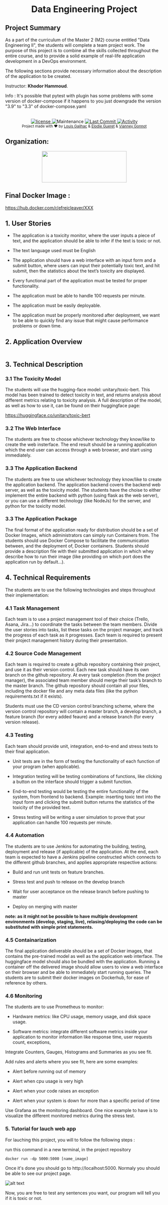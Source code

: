 <h1 align="center">Data Engineering Project</h1>

## Project Summary

As a part of the curriculum of the Master 2 (M2) course entitled &quot;Data Engineering II&quot;, the students will complete a team project work. The purpose of this project is to combine all the skills collected throughout the entire course, and to provide a solid example of real-life application development in a DevOps environment.

The following sections provide necessary information about the description of the application to be created.

Instructor: **Khodor Hammoud**.
  
Info :
It's possible that pytest with plugin has some problems with some version of docker-compose if it happens to you just downgrade the version "3.9" to "3.3" of docker-compose.yaml

<br />

<div align="center">
  <!-- license -->
  <a href="https://www.mozilla.org/en-US/MPL/2.0/">
    <img src="https://img.shields.io/github/license/CleaverEFREI/FinalProjectDataEng?style=for-the-badge"
      alt="license" />
  </a>
  <!-- Maintenance -->
    <img src="https://img.shields.io/maintenance/yes/2022?style=for-the-badge"
      alt="Maintenance" />
  <!-- Last Commit -->
  <a href="https://github.com/CleaverEFREI/FinalProjectDataEng/commit/main">
    <img src="https://img.shields.io/github/last-commit/CleaverEFREI/FinalProjectDataEng?style=for-the-badge"
      alt="Last Commit" />
  </a>
  <!-- Activity -->
  <a href="https://github.com/CleaverEFREI/FinalProjectDataEng/graphs/commit-activity">
    <img src="https://img.shields.io/github/commit-activity/w/CleaverEFREI/FinalProjectDataEng?style=for-the-badge"
      alt="Activity" />
  </a>
</div>

<div align="center">
  <sub>Project made with ❤︎ by
  <a href="https://github.com/CleaverEFREI">Louis Gailhac</a> & <a href="https://github.com/bididi?tab=repositories">Elodie Gueret</a> & <a href="https://github.com/Vianneygonnot">Vianney Gonnot</a>
</div>

## Organization:
<div align="center">
<a href="https://www.efrei.fr/" target="_blank"><img src="https://www.efrei.fr/wp-content/uploads/2019/06/Logo-Efrei-2017-Fr-Web.png" width="270" height="100"></a>
</div>

## Final Docker Image :
https://hub.docker.com/r/efreicleaver/XXX
  
## 1. User Stories

- The application is a toxicity monitor, where the user inputs a piece of text, and the application should be able to infer if the text is toxic or not.

- The text language used must be English

- The application should have a web interface with an input form and a submit button, where users can input their potentially toxic text, and hit submit, then the statistics about the text’s toxicity are displayed.

- Every functional part of the application must be tested for proper functionality.

- The application must be able to handle 100 requests per minute.

- The application must be easily deployable.

- The application must be properly monitored after deployment, we want to be able to quickly find any issue that might cause performance problems or down time.

## 2. Application Overview
  
  <img src="">
  

## 3. Technical Description

### 3.1 The Toxicity Model

The students will use the hugging-face model: unitary/toxic-bert. This model has been trained to detect toxicity in text, and returns analysis about different metrics relating to toxicity analysis. A full description of the model, as well as how to use it, can be found on their huggingface page:

https://huggingface.co/unitary/toxic-bert

### 3.2 The Web Interface

The students are free to choose whichever technology they know/like to create the web insterface. The end result should be a running application which the end user can access through a web browser, and start using immediately.

### 3.3 The Application Backend

The students are free to use whichever technology they know/like to create the application backend. The application backend covers the backend web server, as well as the toxicity model. The students have the choise to either implement the entire backend with python (using flask as the web server), or you can use a different technology (like NodeJs) for the server, and python for the toxicity model.

### 3.3 The Application Package

The final format of the application ready for distribution should be a set of Docker Images, which administrators can simply run Containers from. The students should use Docker Compose to facilitate the communication between, and the deployment of, Docker containers. Students should provide a description file with their submitted application in which whey describe how to run their image (like providing on which port does the application run by default…).

## 4. Technical Requirements

The students are to use the following technologies and steps throughout their implementation:

### 4.1 Task Management

Each team is to use a project management tool of their choice (Trello, Asana, Jira…) to coordinate the tasks between the team members. Divide the user stories into tasks, list these tasks on the project manager, and track the progress of each task as it progresses. Each team is required to present their project management history during their presentation.

### 4.2 Source Code Management

Each team is required to create a github repository containing their project, and use it as their version control. Each new task should have its own branch on the github repository. At every task completion (from the project manager), the associated team member should merge their task’s branch to the master branch. The github repository should contain all your files, including the docker file and any meta data files (like the python requirements.txt if it exists).

Students must use the CD version control branching scheme, where the version control repository will contain a master branch, a develop branch, a feature branch (for every added feaure) and a release branch (for every version release).

### 4.3 Testing

Each team should provide unit, integration, end-to-end and stress tests to their final application.

- Unit tests are in the form of testing the functionality of each function of your program (when applicable).

- Integration testing will be testing combinations of functions, like clicking a button on the interface should trigger a submit function.

- End-to-end testing would be testing the entire functionality of the system, from frontend to backend. Example: inserting toxic text into the input form and clicking the submit button returns the statistics of the toxicity of the provided text.

- Stress testing will be writing a user simulation to prove that your application can handle 100 requests per minute.

### 4.4 Automation

The students are to use Jenkins for automating the building, testing, deployment and release (if applicable) of the application. At the end, each team is expected to have a Jenkins pipeline constructed which connects to the different github branches, and applies appropriate respective actions:

- Build and run unit tests on feature branches.

- Stress test and push to release on the develop branch

- Wait for user acceptance on the release branch before pushing to master

- Deploy on merging with master

**note: as it might not be possible to have multiple development environments (develop, staging, live), relasing/deploying the code can be substituted with simple print statements.**

### 4.5 Containarization

The final application deliverable should be a set of Docker images, that contains the pre-trained model as well as the application web interface. The huggingface model should also be bundled with the application. Running a container off the delivered image should allow users to view a web interface on their browser and be able to immediately start running queries. The students are to submit their docker images on Dockerhub, for ease of reference by others.

### 4.6 Monitoring

The students are to use Prometheus to monitor:

- Hardware metrics: like CPU usage, memory usage, and disk space usage.

- Software metrics: integrate different software metrics inside your application to monitor information like response time, user requests count, exceptions,

Integrate Counters, Gauges, Histograms and Summaries as you see fit.

Add rules and alerts where you see fit, here are some examples:

- Alert before running out of memory

- Alert when cpu usage is very high

- Alert when your code raises an exception

- Alert when your system is down for more than a specific period of time

Use Grafana as the monitoring dashboard.
One nice example to have is to visualize the different monitored metrics during the stress test.


### 5. Tutorial for lauch web app

For lauching this project, you will to follow the following steps :

run this command in a new terminal, in the project repository

```
docker run -dp 5000:5000 [name_image]
```
Once it's done you should go to http://localhost:5000.
Normaly you should be able to see our project page.
  
![alt text](https://github.com/CleaverEFREI/FinalProjectDataEng/blob/main/Images/site.PNG?raw=true)
  
Now, you are free to test any sentences you want, our program will tell you if it is toxic or not.




